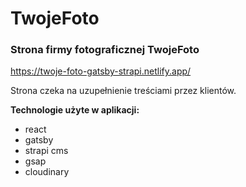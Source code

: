 # TwojeFoto

### Strona firmy fotograficznej TwojeFoto

https://twoje-foto-gatsby-strapi.netlify.app/

Strona czeka na uzupełnienie treściami przez klientów.

**Technologie użyte w aplikacji:**
- react
- gatsby
- strapi cms
- gsap
- cloudinary